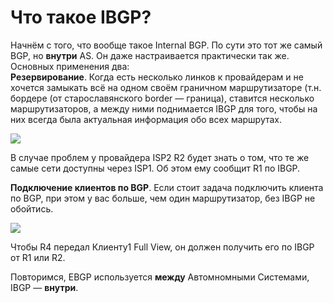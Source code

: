 # Что такое IBGP?

Начнём с того, что вообще такое Internal BGP. По сути это тот же самый BGP, но **внутри** AS. Он даже настраивается практически так же.  
Основных применения два:  
**Резервирование**. Когда есть несколько линков к провайдерам и не хочется замыкать всё на одном своём граничном маршрутизаторе (т.н. бордере (от старославянского border — граница), ставится несколько маршрутизаторов, а между ними поднимается IBGP для того, чтобы на них всегда была актуальная информация обо всех маршрутах.  

![](http://img-fotki.yandex.ru/get/9059/83739833.2e/0_c6f9f_ec696a75_XL.png)  

В случае проблем у провайдера ISP2 R2 будет знать о том, что те же самые сети доступны через ISP1\. Об этом ему сообщит R1 по IBGP.  

**Подключение клиентов по BGP**. Если стоит задача подключить клиента по BGP, при этом у вас больше, чем один маршрутизатор, без IBGP не обойтись.  

![](http://img-fotki.yandex.ru/get/9115/83739833.2e/0_c6fa0_158c6c70_XL.png)  

Чтобы R4 передал Клиенту1 Full View, он должен получить его по IBGP от R1 или R2.  

Повторимся, EBGP используется **между** Автомномными Системами, IBGP — **внутри**.  
